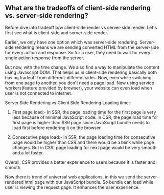 ## What are the tradeoffs of client-side rendering vs. server-side rendering?

Before dive into tradeoff b/w client-side render vs server-side render. Let's first see what is client-side and server-side render.

Earlier, we only have one option which was server-side rendering. Server-side rendering means we are sending converted HTML from the server-side for every action and response. So for a user, they need to wait for every single action response from the server.

But now, with the time change. We also find a way to manipulate the content using Javascript DOM. That helps us in client-side rendering basically both having tradeoff from different-different sides. Now, even while switching from one page to another, you don't need a page load. Now using service workers(feature provided by browser), your website can even load when user is not connected to internet.

Server Side Rendering vs Client Side Rendering Loading time:-

1. First page load:- In SSR, the page loading time for the first page is very less because of minimal JavaScript code. In CSR, the page load time for first page is higher than SSR page since JavaScript bundle needs to load first before rendering it on the browser.

2. Consecutive page load:- In SSR, the page loading time for consecutive page would be higher than CSR and there would be a blink while page changes. But in CSR, page loading for next page would be very smooth and a lot faster.

Overall, CSR provides a better experience to users because it is faster and smooth.

Now there is trend of universal web applications, in this we send the server-rendered html page with our JavaScript bundle. So bundle can load while user is viewing the request page. It enhances the user experience.
